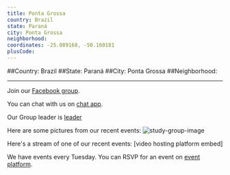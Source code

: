 ```yaml
---
title: Ponta Grossa
country: Brazil
state: Paraná
city: Ponta Grossa
neighborhood: 
coordinates: -25.089168, -50.160181
plusCode:
---
```


##Country: Brazil
##State: Paraná
##City: Ponta Grossa
##Neighborhood: 
*****
Join our [Facebook group](https://www.facebook.com/groups/free.code.camp.ponta.grossa).

You can chat with us on [chat app]().

Our Group leader is [leader]()

Here are some pictures from our recent events:
![study-group-image]()

Here's a stream of one of our recent events:
[video hosting platform embed]

We have events every Tuesday. You can RSVP for an event on [event platform]().
